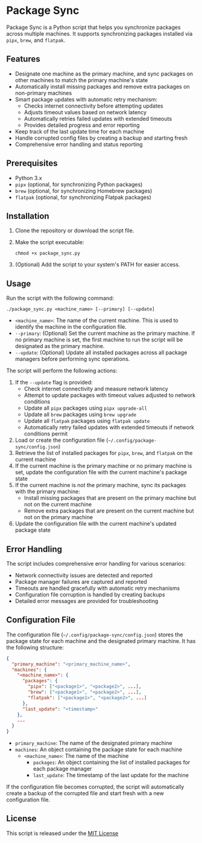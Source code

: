 # Package Sync

Package Sync is a Python script that helps you synchronize packages across multiple machines. It supports synchronizing packages installed via `pipx`, `brew`, and `flatpak`.

## Features

- Designate one machine as the primary machine, and sync packages on other machines to match the primary machine's state
- Automatically install missing packages and remove extra packages on non-primary machines
- Smart package updates with automatic retry mechanism:
  - Checks internet connectivity before attempting updates
  - Adjusts timeout values based on network latency
  - Automatically retries failed updates with extended timeouts
  - Provides detailed progress and error reporting
- Keep track of the last update time for each machine
- Handle corrupted config files by creating a backup and starting fresh
- Comprehensive error handling and status reporting

## Prerequisites

- Python 3.x
- `pipx` (optional, for synchronizing Python packages)
- `brew` (optional, for synchronizing Homebrew packages)
- `flatpak` (optional, for synchronizing Flatpak packages)

## Installation

1. Clone the repository or download the script file.

2. Make the script executable:
   ```
   chmod +x package_sync.py
   ```

3. (Optional) Add the script to your system's PATH for easier access.

## Usage

Run the script with the following command:

```
./package_sync.py <machine_name> [--primary] [--update]
```

- `<machine_name>`: The name of the current machine. This is used to identify the machine in the configuration file.
- `--primary`: (Optional) Set the current machine as the primary machine. If no primary machine is set, the first machine to run the script will be designated as the primary machine.
- `--update`: (Optional) Update all installed packages across all package managers before performing sync operations.

The script will perform the following actions:

1. If the `--update` flag is provided:
   - Check internet connectivity and measure network latency
   - Attempt to update packages with timeout values adjusted to network conditions
   - Update all `pipx` packages using `pipx upgrade-all`
   - Update all `brew` packages using `brew upgrade`
   - Update all `flatpak` packages using `flatpak update`
   - Automatically retry failed updates with extended timeouts if network conditions permit
2. Load or create the configuration file (`~/.config/package-sync/config.json`)
3. Retrieve the list of installed packages for `pipx`, `brew`, and `flatpak` on the current machine
4. If the current machine is the primary machine or no primary machine is set, update the configuration file with the current machine's package state
5. If the current machine is not the primary machine, sync its packages with the primary machine:
   - Install missing packages that are present on the primary machine but not on the current machine
   - Remove extra packages that are present on the current machine but not on the primary machine
6. Update the configuration file with the current machine's updated package state

## Error Handling

The script includes comprehensive error handling for various scenarios:

- Network connectivity issues are detected and reported
- Package manager failures are captured and reported
- Timeouts are handled gracefully with automatic retry mechanisms
- Configuration file corruption is handled by creating backups
- Detailed error messages are provided for troubleshooting

## Configuration File

The configuration file (`~/.config/package-sync/config.json`) stores the package state for each machine and the designated primary machine. It has the following structure:

```json
{
  "primary_machine": "<primary_machine_name>",
  "machines": {
    "<machine_name>": {
      "packages": {
        "pipx": ["<package1>", "<package2>", ...],
        "brew": ["<package1>", "<package2>", ...],
        "flatpak": ["<package1>", "<package2>", ...]
      },
      "last_update": "<timestamp>"
    },
    ...
  }
}
```

- `primary_machine`: The name of the designated primary machine
- `machines`: An object containing the package state for each machine
  - `<machine_name>`: The name of the machine
    - `packages`: An object containing the list of installed packages for each package manager
    - `last_update`: The timestamp of the last update for the machine

If the configuration file becomes corrupted, the script will automatically create a backup of the corrupted file and start fresh with a new configuration file.

## License

This script is released under the [MIT License](LICENSE)